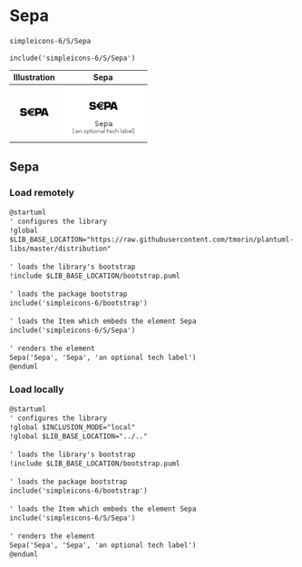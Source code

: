 # Sepa


```text
simpleicons-6/S/Sepa
```

```text
include('simpleicons-6/S/Sepa')
```



| Illustration | Sepa |
| :---: | :---: |
| ![illustration for Illustration](../../simpleicons-6/S/Sepa.png) | ![illustration for Sepa](../../simpleicons-6/S/Sepa.Local.png) |




## Sepa

### Load remotely
```plantuml
@startuml
' configures the library
!global $LIB_BASE_LOCATION="https://raw.githubusercontent.com/tmorin/plantuml-libs/master/distribution"

' loads the library's bootstrap
!include $LIB_BASE_LOCATION/bootstrap.puml

' loads the package bootstrap
include('simpleicons-6/bootstrap')

' loads the Item which embeds the element Sepa
include('simpleicons-6/S/Sepa')

' renders the element
Sepa('Sepa', 'Sepa', 'an optional tech label')
@enduml
```

### Load locally
```plantuml
@startuml
' configures the library
!global $INCLUSION_MODE="local"
!global $LIB_BASE_LOCATION="../.."

' loads the library's bootstrap
!include $LIB_BASE_LOCATION/bootstrap.puml

' loads the package bootstrap
include('simpleicons-6/bootstrap')

' loads the Item which embeds the element Sepa
include('simpleicons-6/S/Sepa')

' renders the element
Sepa('Sepa', 'Sepa', 'an optional tech label')
@enduml
```

